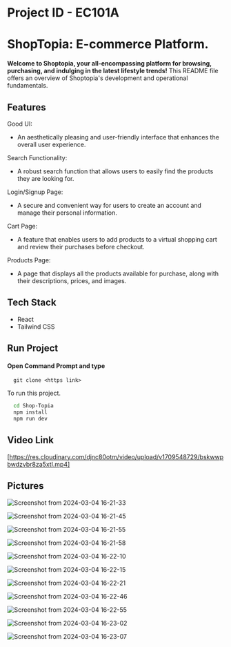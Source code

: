 # Project ID - EC101A

<!-- # Project ID - EC102A

# Hacking Guide for Shop-Topia 😎

## .Shop-Topia 🤞

It is an E-Commerce Website made with React js 😊


## How to setup it on your device ?? 🤔

### 🤞 Step 1

Click on Fork and rename it as

#### TeamName_ProjectID
### 🤞 Step 2
Copy the https link from Code Section

#### Open Command Prompt and type

```http
  cd desktop
  git clone <https link>
```
Now the project is on your desktop now open it with your code editor
### 🤞 step 3
open terminal on the project and type
```http
  cd Shop-Topia
  npm i
  npm Start
```
now you are got to go for hacking !!


## 😒 What You are  able to change?
1. Given Colors
2. Logo
3. Landing page Image
4. Landing Text Design
5. Make it a single page on scroll or multipage as you wish




## 👌 Ask your doubt on Discord

[Click Here](https://discord.com/invite/8qJBt5pby5)  👈👈 -->

# ShopTopia: E-commerce Platform.

**Welcome to Shoptopia, your all-encompassing platform for browsing, purchasing, and indulging in the latest lifestyle trends!** This README file offers an overview of Shoptopia's development and operational fundamentals.

## Features

Good UI:

- An aesthetically pleasing and user-friendly interface that enhances the overall user experience.

Search Functionality:

- A robust search function that allows users to easily find the products they are looking for.

Login/Signup Page:

- A secure and convenient way for users to create an account and manage their personal information.

Cart Page:

- A feature that enables users to add products to a virtual shopping cart and review their purchases before checkout.

Products Page:

- A page that displays all the products available for purchase, along with their descriptions, prices, and images.

## Tech Stack

- React
- Tailwind CSS

## Run Project

#### Open Command Prompt and type

```http
  git clone <https link>
```

To run this project.

```bash
  cd Shop-Topia
  npm install
  npm run dev
```

## Video Link
[https://res.cloudinary.com/djnc80otm/video/upload/v1709548729/bskwwpbwdzvbr8za5xtl.mp4]

## Pictures
![Screenshot from 2024-03-04 16-21-33](https://github.com/Dhirajsingh212/cypherZ_EC102A/assets/92836453/9faeff1b-94a5-4d0d-a294-b0757bdfe442)

![Screenshot from 2024-03-04 16-21-45](https://github.com/Dhirajsingh212/cypherZ_EC102A/assets/92836453/2dd59a1e-be73-4bbe-a2db-83bd84862b76)

![Screenshot from 2024-03-04 16-21-55](https://github.com/Dhirajsingh212/cypherZ_EC102A/assets/92836453/6b6af813-fef5-429b-9237-5466b984622a)

![Screenshot from 2024-03-04 16-21-58](https://github.com/Dhirajsingh212/cypherZ_EC102A/assets/92836453/a78894f2-e093-4af6-92fb-8e395f498d3f)

![Screenshot from 2024-03-04 16-22-10](https://github.com/Dhirajsingh212/cypherZ_EC102A/assets/92836453/954f2ca6-8e62-46cf-a700-5a299579ead8)

![Screenshot from 2024-03-04 16-22-15](https://github.com/Dhirajsingh212/cypherZ_EC102A/assets/92836453/d949b984-09f4-4da6-bcc7-781d49ab9e3e)

![Screenshot from 2024-03-04 16-22-21](https://github.com/Dhirajsingh212/cypherZ_EC102A/assets/92836453/5ed7665d-79f7-4e79-9828-6f9929463a0a)

![Screenshot from 2024-03-04 16-22-46](https://github.com/Dhirajsingh212/cypherZ_EC102A/assets/92836453/c6039988-4b75-4bbb-ad5f-db17635b291e)

![Screenshot from 2024-03-04 16-22-55](https://github.com/Dhirajsingh212/cypherZ_EC102A/assets/92836453/42b32eca-eb2b-43fc-960b-c3751b5e7b23)

![Screenshot from 2024-03-04 16-23-02](https://github.com/Dhirajsingh212/cypherZ_EC102A/assets/92836453/e992d833-008e-46e7-8dc2-22a20699c4e0)


![Screenshot from 2024-03-04 16-23-07](https://github.com/Dhirajsingh212/cypherZ_EC102A/assets/92836453/11eb2f68-c133-49a9-ae96-7938e53cbdbf)

  

